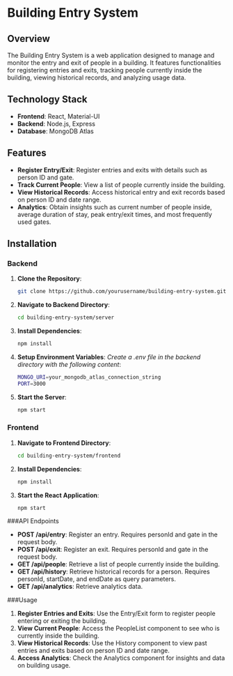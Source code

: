# Building Entry System

## Overview

The Building Entry System is a web application designed to manage and monitor the entry and exit of people in a building. It features functionalities for registering entries and exits, tracking people currently inside the building, viewing historical records, and analyzing usage data.

## Technology Stack

- **Frontend**: React, Material-UI
- **Backend**: Node.js, Express
- **Database**: MongoDB Atlas

## Features

- **Register Entry/Exit**: Register entries and exits with details such as person ID and gate.
- **Track Current People**: View a list of people currently inside the building.
- **View Historical Records**: Access historical entry and exit records based on person ID and date range.
- **Analytics**: Obtain insights such as current number of people inside, average duration of stay, peak entry/exit times, and most frequently used gates.

## Installation

### Backend

1. **Clone the Repository**:
   ```bash
   git clone https://github.com/yourusername/building-entry-system.git
2. **Navigate to Backend Directory**:
   ```bash
   cd building-entry-system/server
3. **Install Dependencies**:
   ```bash
   npm install
4. **Setup Environment Variables**:
   *Create a .env file in the backend directory with the following content*:
   ```bash
   MONGO_URI=your_mongodb_atlas_connection_string
   PORT=3000
5. **Start the Server**:
   ```bash
   npm start
### Frontend
1. **Navigate to Frontend Directory**:
    ```bash
    cd building-entry-system/frontend
2. **Install Dependencies**:
    ```bash
    npm install
3. **Start the React Application**:
   ```bash
   npm start

###API Endpoints
- **POST /api/entry**: Register an entry. Requires personId and gate in the request body.
- **POST /api/exit**: Register an exit. Requires personId and gate in the request body.
- **GET /api/people**: Retrieve a list of people currently inside the building.
- **GET /api/history**: Retrieve historical records for a person. Requires personId, startDate, and endDate as query parameters.
- **GET /api/analytics**: Retrieve analytics data.

###Usage
1. **Register Entries and Exits**:
    Use the Entry/Exit form to register people entering or exiting the building.
2. **View Current People**:
    Access the PeopleList component to see who is currently inside the building.
3. **View Historical Records**:
    Use the History component to view past entries and exits based on person ID and date range.
4. **Access Analytics**:
    Check the Analytics component for insights and data on building usage.

